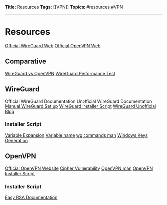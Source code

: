 **Title:** Resources
**Tags:** [[VPN]]
**Topics:** #resources #VPN

---
# Resources
[Official WireGuard Web](https://www.wireguard.com/)
[Official OpenVPN Web](https://openvpn.net/)

## Comparative
[WireGuard vs OpenVPN](https://restoreprivacy.com/vpn/wireguard-vs-openvpn/)
[WireGuard Performance Test](https://www.wireguard.com/performance/)

## WireGuard
[Official WireGuard Documentation](https://www.wireguard.com/)
[Unofficial WireGuard Documentation](https://github.com/pirate/wireguard-docs)
[Manual WireGuard Set up](https://www.digitalocean.com/community/tutorials/how-to-set-up-wireguard-on-ubuntu-20-04)
[WireGuard Installer Script](https://github.com/angristan/wireguard-install)
[WireGuard Unofficial Blog](https://www.procustodibus.com/blog/)

### Installer Script
[Variable Expansion](https://stackoverflow.com/questions/8515411/what-is-indirect-expansion-what-does-var-mean)
[Variable name](https://stackoverflow.com/questions/2634590/using-a-variable-to-refer-to-another-variable-in-bash)
[wg commands man](https://git.zx2c4.com/wireguard-tools/about/src/man/wg.8)
[Windows Keys Generation](https://www.smarthomebeginner.com/wireguard-windows-setup/)


## OpenVPN
[Official OpenVPN Website](https://openvpn.net/)
[Cipher Vulnerability](https://community.openvpn.net/openvpn/wiki/SWEET32)
[OpenVPN man](https://community.openvpn.net/openvpn/wiki/Openvpn24ManPage)
[OpenVPN Installer Script](https://raw.githubusercontent.com/Angristan/openvpn-install/master/openvpn-install.sh)

### Installer Script
[Easy RSA Documentation](https://easy-rsa.readthedocs.io/en/latest/#building-the-ca)
